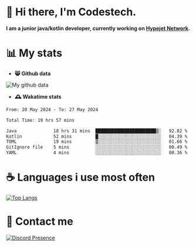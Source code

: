 # 👋 Hi there, I'm Codestech.
**I am a junior java/kotlin developer, currently working on [Hypejet Network](https://github.com/Hypejet).**

# 📊 My stats
- **😸 Github data**

![My github data](https://github-readme-stats.vercel.app/api?username=Codestech1&count_private=true&include_all_commits=true&theme=codeSTACKr)

- **🕰️ Wakatime stats**
<!--START_SECTION:waka-->

```txt
From: 20 May 2024 - To: 27 May 2024

Total Time: 19 hrs 57 mins

Java              18 hrs 31 mins  ███████████████████████▒░   92.82 %
Kotlin            52 mins         █░░░░░░░░░░░░░░░░░░░░░░░░   04.39 %
TOML              19 mins         ▒░░░░░░░░░░░░░░░░░░░░░░░░   01.66 %
GitIgnore file    5 mins          ░░░░░░░░░░░░░░░░░░░░░░░░░   00.49 %
YAML              4 mins          ░░░░░░░░░░░░░░░░░░░░░░░░░   00.36 %
```

<!--END_SECTION:waka-->

# ☕ Languages i use most often
[![Top Langs](https://github-readme-stats.vercel.app/api/top-langs/?username=Codestech1&layout=compact&langs_count=8&exclude_repo=window5000.github.io&theme=codeSTACKr)](https://github.com/anuraghazra/github-readme-stats)

# 💬 Contact me
[![Discord Presence](https://lanyard.cnrad.dev/api/650718742157852740)](https://discord.com/users/650718742157852740)
</br>
